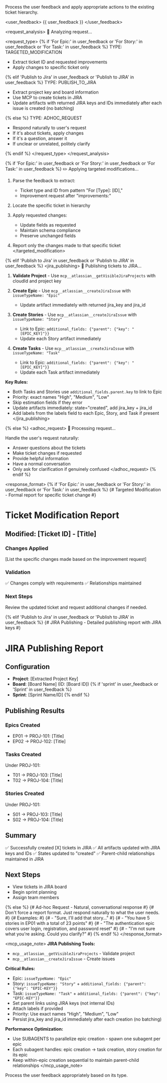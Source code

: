 <task>
Process the user feedback and apply appropriate actions to the existing ticket hierarchy.
</task>

<user_feedback>
{{ user_feedback }}
</user_feedback>

<request_analysis>
<message>🔄 Analyzing request...</message>

<request_type>
{% if 'For Epic:' in user_feedback or 'For Story:' in user_feedback or 'For Task:' in user_feedback %}
TYPE: TARGETED_MODIFICATION
- Extract ticket ID and requested improvements
- Apply changes to specific ticket only

{% elif 'Publish to Jira' in user_feedback or 'Publish to JIRA' in user_feedback %}
TYPE: PUBLISH_TO_JIRA
- Extract project key and board information
- Use MCP to create tickets in JIRA
- Update artifacts with returned JIRA keys and IDs immediately after each issue is created (no batching)

{% else %}
TYPE: ADHOC_REQUEST
- Respond naturally to user's request
- If it's about tickets, apply changes
- If it's a question, answer it
- If unclear or unrelated, politely clarify

{% endif %}
</request_type>
</request_analysis>

<execution>
{% if 'For Epic:' in user_feedback or 'For Story:' in user_feedback or 'For Task:' in user_feedback %}
<targeted_modification>
<message>✏️ Applying targeted modifications...</message>

1. Parse the feedback to extract:
   - Ticket type and ID from pattern "For [Type]: [ID],"
   - Improvement request after "improvements:"

2. Locate the specific ticket in hierarchy

3. Apply requested changes:
   - Update fields as requested
   - Maintain schema compliance
   - Preserve unchanged fields

4. Report only the changes made to that specific ticket
</targeted_modification>

{% elif 'Publish to Jira' in user_feedback or 'Publish to JIRA' in user_feedback %}
<jira_publishing>
<message>🚀 Publishing tickets to JIRA...</message>

1. **Validate Project** - Use `mcp__atlassian__getVisibleJiraProjects` with cloudId and project key

2. **Create Epic** - Use `mcp__atlassian__createJiraIssue` with `issueTypeName: "Epic"`
   - Update artifact immediately with returned jira_key and jira_id

3. **Create Stories** - Use `mcp__atlassian__createJiraIssue` with `issueTypeName: "Story"`
   - Link to Epic: `additional_fields: {"parent": {"key": "[EPIC_KEY]"}}`
   - Update each Story artifact immediately

4. **Create Tasks** - Use `mcp__atlassian__createJiraIssue` with `issueTypeName: "Task"`
   - Link to Epic: `additional_fields: {"parent": {"key": "[EPIC_KEY]"}}`
   - Update each Task artifact immediately

**Key Rules:**
- Both Tasks and Stories use `additional_fields.parent.key` to link to Epic 
- Priority: exact names "High", "Medium", "Low"
- Skip estimation fields if they error
- Update artifacts immediately: state="created", add jira_key + jira_id
- Add labels from the labels field to each Epic, Story, and Task if present
</jira_publishing>

{% else %}
<adhoc_request>
<message>📝 Processing request...</message>

Handle the user's request naturally:
- Answer questions about the tickets
- Make ticket changes if requested
- Provide helpful information
- Have a normal conversation
- Only ask for clarification if genuinely confused
</adhoc_request>
{% endif %}
</execution>

<response_format>
{% if 'For Epic:' in user_feedback or 'For Story:' in user_feedback or 'For Task:' in user_feedback %}
{# Targeted Modification - Formal report for specific ticket change #}
# Ticket Modification Report

## Modified: [Ticket ID] - [Title]

### Changes Applied
[List the specific changes made based on the improvement request]

### Validation
✅ Changes comply with requirements
✅ Relationships maintained

### Next Steps
Review the updated ticket and request additional changes if needed.

{% elif 'Publish to Jira' in user_feedback or 'Publish to JIRA' in user_feedback %}
{# JIRA Publishing - Detailed publishing report with JIRA keys #}
# JIRA Publishing Report

## Configuration
- **Project**: [Extracted Project Key]
- **Board**: [Board Name] (ID: [Board ID])
{% if 'sprint' in user_feedback or 'Sprint' in user_feedback %}
- **Sprint**: [Sprint Name/ID]
{% endif %}

## Publishing Results

### Epics Created
- EP01 → PROJ-101: [Title]
- EP02 → PROJ-102: [Title]

### Tasks Created
Under PROJ-101:
- T01 → PROJ-103: [Title]
- T02 → PROJ-104: [Title]

### Stories Created
Under PROJ-101:
- S01 → PROJ-103: [Title]
- S02 → PROJ-104: [Title]

## Summary
✅ Successfully created [X] tickets in JIRA
✅ All artifacts updated with JIRA keys and IDs
✅ States updated to "created"
✅ Parent-child relationships maintained in JIRA

## Next Steps
- View tickets in JIRA board
- Begin sprint planning
- Assign team members

{% else %}
{# Ad-hoc Request - Natural, conversational response #}
{# Don't force a report format. Just respond naturally to what the user needs. #}
{# Examples: #}
{# - "Sure, I'll add that story..." #}
{# - "You have 5 stories in EP01 with a total of 23 points" #}
{# - "The authentication epic covers user login, registration, and password reset" #}
{# - "I'm not sure what you're asking. Could you clarify?" #}
{% endif %}
</response_format>

<mcp_usage_note>
**JIRA Publishing Tools:**
- `mcp__atlassian__getVisibleJiraProjects` - Validate project  
- `mcp__atlassian__createJiraIssue` - Create issues

**Critical Rules:**
- Epic: `issueTypeName: "Epic"`
- Story: `issueTypeName: "Story"` + `additional_fields: {"parent": {"key": "EPIC-KEY"}}`  
- Task: `issueTypeName: "Task"` + `additional_fields: {"parent": {"key": "EPIC-KEY"}}`  
- Set parent links using JIRA keys (not internal IDs)
- Attach labels if provided
- Priority: Use exact names "High", "Medium", "Low"
- Persist jira_key and jira_id immediately after each creation (no batching)

**Performance Optimization:**
- Use SUBAGENTS to parallelize epic creation - spawn one subagent per epic
- Each subagent handles: epic creation → task creation, story creation for its epic
- Keep within-epic creation sequential to maintain parent-child relationships
</mcp_usage_note>

<instruction>
Process the user feedback appropriately based on its type.
</instruction>